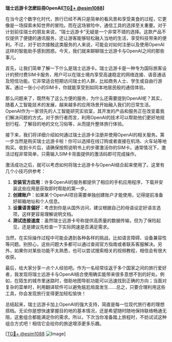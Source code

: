 **瑞士远游卡怎麽註冊OpenAI[[TG💪+ @esim1088](https://t.me/s/esim1088)]**

在当今这个数字化时代，旅行已经不再只是简单的看风景和享受美食的过程，它更像是一场探索未知世界的冒险。而在这场冒险中，通信工具的选择至关重要。对于计划前往瑞士的朋友来说，“瑞士远游卡”无疑是一个非常不错的选择。这款产品不仅提供了便捷的通讯服务，还让游客能够轻松融入当地的生活，享受科技带来的便利。不过，对于初次接触这类服务的人来说，可能会对如何注册以及使用OpenAI这样的智能助手感到困惑。今天，我们就来聊聊瑞士远游卡与OpenAI之间的那些事儿。

首先，让我们简单了解一下什么是瑞士远游卡。瑞士远游卡是一种专为国际旅客设计的预付费SIM卡服务，用户可以在瑞士境内享受高速稳定的网络连接、语音通话及短信功能。它非常适合短期访问瑞士的人群，比如商务人士、学生或自由行游客。通过一张小小的SIM卡，你就能享受到如同本地居民般的通信体验。

那么问题来了，既然有了这么方便的服务，为什么还需要提到OpenAI呢？其实，随着人工智能技术的发展，越来越多的应用场景开始融入我们的日常生活。OpenAI作为一家领先的人工智能研究实验室，其开发的产品和服务正在改变着我们解决问题的方式。对于旅行者而言，利用OpenAI的技术可以帮助他们更好地规划行程、了解目的地的文化习俗等，从而提升整体旅行体验。

接下来，我们将详细介绍如何通过瑞士远游卡注册并使用OpenAI的相关服务。第一步当然是购买瑞士远游卡啦！你可以选择在线订购或者直接在机场、火车站等地购买。收到卡片后，请确保按照说明书上的步骤激活你的SIM卡。通常情况下，激活过程非常简单，只需输入SIM卡背面提供的激活码即可完成操作。

激活成功之后，就可以考虑如何将瑞士远游卡与OpenAI结合起来使用了。这里有几个小技巧供参考：

1. **安装官方应用**：许多OpenAI的服务都提供了相应的手机应用程序，下载并安装这些应用是获取即时帮助的第一步。
2. **创建账户**：如果某个OpenAI项目需要单独创建账户才能使用，记得提前准备好邮箱地址和个人信息。
3. **设置语言偏好**：考虑到你是从国外访问，建议根据自己的母语设定好语言选项，这样更容易理解说明文档。
4. **测试连接速度**：虽然瑞士远游卡号称提供高质量的数据传输，但为了保险起见，还是建议先检查一下实际网速是否满足需求。

当然，在实际操作过程中可能会遇到各种各样的挑战，比如语言障碍、设备兼容性等问题。别担心，这些问题大多都可以通过查阅官方指南或者联系客服解决。另外，如果你对某些功能不太熟悉，也可以尝试搜索相关的视频教程，相信会有很大收获。

最后，给大家分享一点个人经验吧。作为一名经常往返于多个国家之间的旅行爱好者，我发现将瑞士远游卡与OpenAI结合使用确实能带来很多意想不到的好处。例如，在陌生的城市里迷路时，借助地图导航功能可以迅速找到正确的方向；当面对复杂的菜单时，利用翻译软件可以避免尴尬局面发生……总之，只要合理利用这些工具，你会发现旅行变得更加轻松愉快！

总结起来，瑞士远游卡加上OpenAI的强大支持，简直是每一位现代旅行者的理想搭档。无论你是想快速掌握目的地的基本情况，还是希望随时随地保持联络畅通无阻，这套组合都能满足你的需求。所以，下次当你准备踏上旅程时，不妨试试这种组合方式吧！相信它会给你的旅途增添更多乐趣。

[[TG💪+ @esim1088](https://t.me/s/esim1088) ![Image](https://i.postimg.cc/4NQfJmqS/Snipaste-2025-05-13-00-14-12.png)]